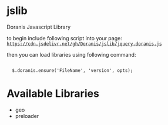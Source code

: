 jslib
=====

Doranis Javascript Library

to begin include following script into your page:
<code>
  https://cdn.jsdelivr.net/gh/Doranis/jslib/jquery.doranis.js
</code>

then you can load libraries using following command:

<code>
  $.doranis.ensure('FileName', 'version', opts);
</code>

Available Libraries
===================

- geo
- preloader
